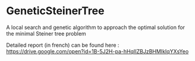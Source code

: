 # GeneticSteinerTree
A local search and genetic algorithm to approach the optimal solution for the minimal Steiner tree problem

Detailed report (in french) can be found here : https://drive.google.com/open?id=1B-5J2H-pa-hHqIIZBJzBHMIkIqYXsYeo
